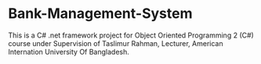 # Bank-Management-System
This is a C# .net framework project for Object Oriented Programming 2 (C#) course under Supervision of Taslimur Rahman, Lecturer, American Internation University Of Bangladesh. 
